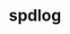 ---
title: "spdlog"
layout: cache
categories: [package, develop-2023-09-03]
meta: {"versions": ["1.11.0"], "compilers": ["gcc@=7.5.0", "oneapi@=2023.2.0"], "oss": ["ubuntu18.04", "ubuntu20.04"], "platforms": ["linux"], "targets": ["x86_64", "x86_64_v3"], "stacks": ["e4s-oneapi", "radiuss", "root"], "num_specs": 2, "num_specs_by_stack": {"root": 2, "radiuss": 1, "e4s-oneapi": 1}}
spec_details: [{"hash": "m7r3r5uyp4myjwxwvav44xblimwaz2ri", "compiler": "gcc@=7.5.0", "versions": ["1.11.0"], "os": "ubuntu18.04", "platform": "linux", "target": "x86_64_v3", "variants": ["build_system=cmake", "build_type=Release", "~fmt_external", "generator=make", "~ipo", "+shared"], "stacks": ["root", "radiuss"], "size": "-", "tarball": "https://binaries.spack.io/develop-2023-09-03/build_cache/linux-ubuntu18.04-x86_64_v3/gcc-7.5.0/spdlog-1.11.0/linux-ubuntu18.04-x86_64_v3-gcc-7.5.0-spdlog-1.11.0-m7r3r5uyp4myjwxwvav44xblimwaz2ri.spack"}, {"hash": "zxnmlcfzqq3hp6gad55kxmbyo2oi5oev", "compiler": "oneapi@=2023.2.0", "versions": ["1.11.0"], "os": "ubuntu20.04", "platform": "linux", "target": "x86_64", "variants": ["build_system=cmake", "build_type=Release", "~fmt_external", "generator=make", "~ipo", "+shared"], "stacks": ["e4s-oneapi", "root"], "size": "-", "tarball": "https://binaries.spack.io/develop-2023-09-03/build_cache/linux-ubuntu20.04-x86_64/oneapi-2023.2.0/spdlog-1.11.0/linux-ubuntu20.04-x86_64-oneapi-2023.2.0-spdlog-1.11.0-zxnmlcfzqq3hp6gad55kxmbyo2oi5oev.spack"}]
---